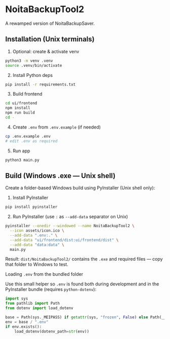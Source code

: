 # NoitaBackupTool2

A rewamped version of NoitaBackupSaver.

## Installation (Unix terminals)

1. Optional: create & activate venv

```bash
python3 -m venv .venv
source .venv/bin/activate
```

2. Install Python deps

```bash
pip install -r requirements.txt
```

3. Build frontend

```bash
cd ui/frontend
npm install
npm run build
cd -
```

4. Create `.env` from `.env.example` (if needed)

```bash
cp .env.example .env
# edit .env as required
```

5. Run app

```bash
python3 main.py
```

## Build (Windows .exe — Unix shell)

Create a folder-based Windows build using PyInstaller (Unix shell only):

1. Install PyInstaller

```bash
pip install pyinstaller
```

2. Run PyInstaller (use `:` as `--add-data` separator on Unix)

```bash
pyinstaller --onedir --windowed --name NoitaBackupTool2 \
  --icon assets/icon.ico \
  --add-data ".env:." \
  --add-data "ui/frontend/dist:ui/frontend/dist" \
  --add-data "data:data" \
  main.py
```

Result: `dist/NoitaBackupTool2/` contains the `.exe` and required files — copy that folder to Windows to test.

Loading `.env` from the bundled folder

Use this small helper so `.env` is found both during development and in the PyInstaller bundle (requires `python-dotenv`):

```python
import sys
from pathlib import Path
from dotenv import load_dotenv

base = Path(sys._MEIPASS) if getattr(sys, "frozen", False) else Path(__file__).resolve().parent
env = base / ".env"
if env.exists():
    load_dotenv(dotenv_path=str(env))
```
